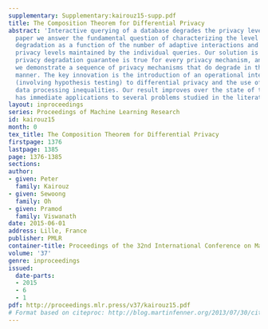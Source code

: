 ```yaml
---
supplementary: Supplementary:kairouz15-supp.pdf
title: The Composition Theorem for Differential Privacy
abstract: 'Interactive querying of a database degrades the privacy level. In this
  paper we answer the fundamental question of characterizing the level of privacy
  degradation as a function of the number of adaptive interactions and the differential
  privacy levels maintained by the individual queries. Our solution is complete: the
  privacy degradation guarantee is true for every privacy mechanism, and further,
  we demonstrate a sequence of privacy mechanisms that do degrade in the characterized
  manner. The key innovation is the introduction of an operational interpretation
  (involving hypothesis testing) to differential privacy and the use of the corresponding
  data processing inequalities. Our result improves over the state of the art and
  has immediate applications to several problems studied in the literature.'
layout: inproceedings
series: Proceedings of Machine Learning Research
id: kairouz15
month: 0
tex_title: The Composition Theorem for Differential Privacy
firstpage: 1376
lastpage: 1385
page: 1376-1385
sections: 
author:
- given: Peter
  family: Kairouz
- given: Sewoong
  family: Oh
- given: Pramod
  family: Viswanath
date: 2015-06-01
address: Lille, France
publisher: PMLR
container-title: Proceedings of the 32nd International Conference on Machine Learning
volume: '37'
genre: inproceedings
issued:
  date-parts:
  - 2015
  - 6
  - 1
pdf: http://proceedings.mlr.press/v37/kairouz15.pdf
# Format based on citeproc: http://blog.martinfenner.org/2013/07/30/citeproc-yaml-for-bibliographies/
---
```

